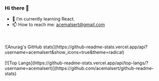 ### Hi there 👋


- 🌱 I’m currently learning React.
- 📫 How to reach me: acemalsert@gmail.com
<br>
<br>
![Anurag's GitHub stats](https://github-readme-stats.vercel.app/api?username=acemalsert&show_icons=true&theme=radical)
<br>
<br>
[![Top Langs](https://github-readme-stats.vercel.app/api/top-langs/?username=acemalsert)](https://github.com/acemalsert/github-readme-stats)



